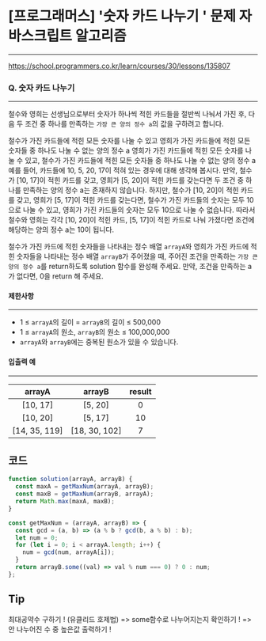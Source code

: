 # [프로그래머스] '숫자 카드 나누기 ' 문제 자바스크립트 알고리즘

---

https://school.programmers.co.kr/learn/courses/30/lessons/135807

### Q. 숫자 카드 나누기

---

철수와 영희는 선생님으로부터 숫자가 하나씩 적힌 카드들을 절반씩 나눠서 가진 후, 다음 두 조건 중 하나를 만족하는 `가장 큰 양의 정수 a`의 값을 구하려고 합니다.

철수가 가진 카드들에 적힌 모든 숫자를 나눌 수 있고 영희가 가진 카드들에 적힌 모든 숫자들 중 하나도 나눌 수 없는 양의 정수 a
영희가 가진 카드들에 적힌 모든 숫자를 나눌 수 있고, 철수가 가진 카드들에 적힌 모든 숫자들 중 하나도 나눌 수 없는 양의 정수 a
예를 들어, 카드들에 10, 5, 20, 17이 적혀 있는 경우에 대해 생각해 봅시다. 만약, 철수가 [10, 17]이 적힌 카드를 갖고, 영희가 [5, 20]이 적힌 카드를 갖는다면 두 조건 중 하나를 만족하는 양의 정수 a는 존재하지 않습니다. 하지만, 철수가 [10, 20]이 적힌 카드를 갖고, 영희가 [5, 17]이 적힌 카드를 갖는다면, 철수가 가진 카드들의 숫자는 모두 10으로 나눌 수 있고, 영희가 가진 카드들의 숫자는 모두 10으로 나눌 수 없습니다. 따라서 철수와 영희는 각각 [10, 20]이 적힌 카드, [5, 17]이 적힌 카드로 나눠 가졌다면 조건에 해당하는 양의 정수 a는 10이 됩니다.

철수가 가진 카드에 적힌 숫자들을 나타내는 정수 배열 `arrayA`와 영희가 가진 카드에 적힌 숫자들을 나타내는 정수 배열 `arrayB`가 주어졌을 때, 주어진 조건을 만족하는 `가장 큰 양의 정수 a`를 return하도록 solution 함수를 완성해 주세요. 만약, 조건을 만족하는 a가 없다면, 0을 return 해 주세요.

#### 제한사항

---

- 1 ≤ `arrayA`의 길이 = `arrayB`의 길이 ≤ 500,000
- 1 ≤ `arrayA`의 원소, `arrayB`의 원소 ≤ 100,000,000
- `arrayA`와 `arrayB`에는 중복된 원소가 있을 수 있습니다.

#### 입출력 예

---

|    arrayA     |    arrayB     | result |
| :-----------: | :-----------: | :----: |
|   [10, 17]    |    [5, 20]    |   0    |
|   [10, 20]    |    [5, 17]    |   10   |
| [14, 35, 119] | [18, 30, 102] |   7    |

## 코드

```js
function solution(arrayA, arrayB) {
  const maxA = getMaxNum(arrayA, arrayB);
  const maxB = getMaxNum(arrayB, arrayA);
  return Math.max(maxA, maxB);
}

const getMaxNum = (arrayA, arrayB) => {
  const gcd = (a, b) => (a % b ? gcd(b, a % b) : b);
  let num = 0;
  for (let i = 0; i < arrayA.length; i++) {
    num = gcd(num, arrayA[i]);
  }
  return arrayB.some((val) => val % num === 0) ? 0 : num;
};
```

## Tip

최대공약수 구하기 ! (유클리드 호제법) => some함수로 나누어지는지 확인하기 ! => 안 나누어진 수 중 높은값 출력하기 !
